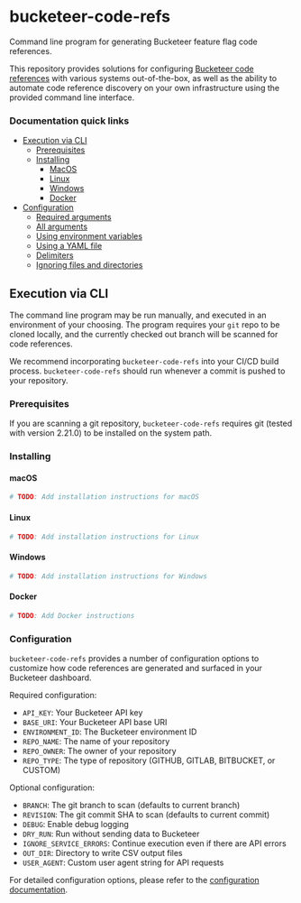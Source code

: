 # bucketeer-code-refs

Command line program for generating Bucketeer feature flag code references.

This repository provides solutions for configuring [Bucketeer code references](https://bucketeer.io) with various systems out-of-the-box, as well as the ability to automate code reference discovery on your own infrastructure using the provided command line interface.

### Documentation quick links

- [Execution via CLI](#execution-via-cli)
  - [Prerequisites](#prerequisites)
  - [Installing](#installing)
    - [MacOS](#macOS)
    - [Linux](#linux)
    - [Windows](#windows)
    - [Docker](#docker)
- [Configuration](#cli-configuration)
  - [Required arguments](docs/CONFIGURATION.md#required-arguments)
  - [All arguments](docs/CONFIGURATION.md#command-line)
  - [Using environment variables](docs/CONFIGURATION.md#environment-variables)
  - [Using a YAML file](docs/CONFIGURATION.md#YAML)
  - [Delimiters](docs/CONFIGURATION.md#delimiters)
  - [Ignoring files and directories](docs/CONFIGURATION.md#ignoring-files-and-directories)

## Execution via CLI

The command line program may be run manually, and executed in an environment of your choosing. The program requires your `git` repo to be cloned locally, and the currently checked out branch will be scanned for code references.

We recommend incorporating `bucketeer-code-refs` into your CI/CD build process. `bucketeer-code-refs` should run whenever a commit is pushed to your repository.

### Prerequisites

If you are scanning a git repository, `bucketeer-code-refs` requires git (tested with version 2.21.0) to be installed on the system path.

### Installing

#### macOS

```bash
# TODO: Add installation instructions for macOS
```

#### Linux

```bash
# TODO: Add installation instructions for Linux
```

#### Windows

```bash
# TODO: Add installation instructions for Windows
```

#### Docker

```bash
# TODO: Add Docker instructions
```

### Configuration

`bucketeer-code-refs` provides a number of configuration options to customize how code references are generated and surfaced in your Bucketeer dashboard.

Required configuration:
- `API_KEY`: Your Bucketeer API key
- `BASE_URI`: Your Bucketeer API base URI
- `ENVIRONMENT_ID`: The Bucketeer environment ID
- `REPO_NAME`: The name of your repository
- `REPO_OWNER`: The owner of your repository
- `REPO_TYPE`: The type of repository (GITHUB, GITLAB, BITBUCKET, or CUSTOM)

Optional configuration:
- `BRANCH`: The git branch to scan (defaults to current branch)
- `REVISION`: The git commit SHA to scan (defaults to current commit)
- `DEBUG`: Enable debug logging
- `DRY_RUN`: Run without sending data to Bucketeer
- `IGNORE_SERVICE_ERRORS`: Continue execution even if there are API errors
- `OUT_DIR`: Directory to write CSV output files
- `USER_AGENT`: Custom user agent string for API requests

For detailed configuration options, please refer to the [configuration documentation](docs/CONFIGURATION.md).

